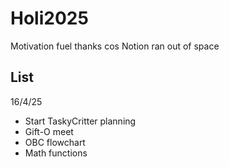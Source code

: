 # Holi2025
Motivation fuel thanks cos Notion ran out of space

## List
16/4/25
- Start TaskyCritter planning
- Gift-O meet
- OBC flowchart
- Math functions
